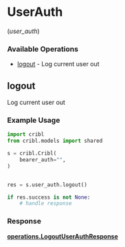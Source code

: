 # UserAuth
(*user_auth*)

### Available Operations

* [logout](#logout) - Log current user out

## logout

Log current user out

### Example Usage

```python
import cribl
from cribl.models import shared

s = cribl.Cribl(
    bearer_auth="",
)


res = s.user_auth.logout()

if res.success is not None:
    # handle response
```


### Response

**[operations.LogoutUserAuthResponse](../../models/operations/logoutuserauthresponse.md)**

